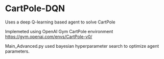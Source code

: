 # CartPole-DQN
Uses a deep Q-learning based agent to solve CartPole


Implemeted using OpenAI Gym CartPole environment 
https://gym.openai.com/envs/CartPole-v0/

Main_Advanced.py used bayesian hyperparameter search to optimize agent parameters.

